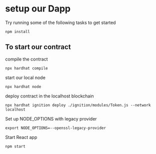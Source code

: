 # setup our Dapp

Try running some of the following tasks to get started
```shell
npm install
```
## To start our contract
compile the contract
```shell
npx hardhat compile
```

start our local node
```shell
npx hardhat node
```

deploy contract in the localhost blockchain
```shell
npx hardhat ignition deploy ./ignition/modules/Token.js --network localhost
```

Set up NODE_OPTIONS with legacy provider
```shell
export NODE_OPTIONS=--openssl-legacy-provider
```

Start React app
```shell
npm start
```